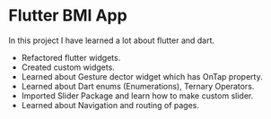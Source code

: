 # Flutter BMI App

In this project I have learned a lot about flutter and dart.

- Refactored flutter widgets.
- Created custom widgets.
- Learned about Gesture dector widget which has OnTap property.
- Learned about Dart enums (Enumerations), Ternary Operators.
- Imported Slider Package and learn how to make custom slider.
- Learned about Navigation and routing of pages.






